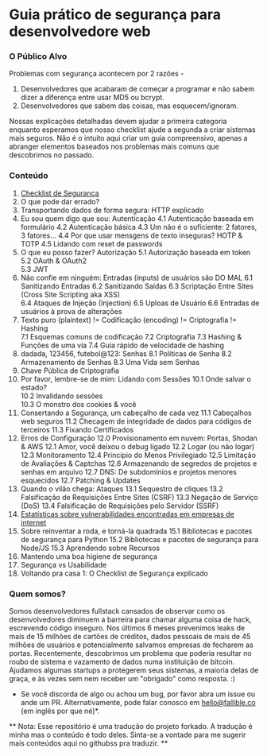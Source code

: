 # Guia prático de segurança para desenvolvedore web

### O Público Alvo

Problemas com segurança acontecem por 2 razões - 

1. Desenvolvedores que acabaram de começar a programar e não sabem dizer a diferença entre usar MD5 ou bcrypt.
2. Desenvolvedores que sabem das coisas, mas esquecem/ignoram.

Nossas explicações detalhadas devem ajudar a primeira categoria enquanto esperamos que nosso checklist ajude a segunda a criar sistemas mais seguros. Não é o intuito aqui criar um guia compreensivo, apenas a abranger elementos baseados nos problemas mais comuns que descobrimos no passado.



### Conteúdo

1. [Checklist de Segurança](security-checklist.md)
2. O que pode dar errado?
3. Transportando dados de forma segura: HTTP explicado
4. Eu sou quem digo que sou: Autenticação 
4.1 Autenticação baseada em formulário
4.2 Autenticação básica
4.3 Um não é o suficiente: 2 fatores, 3 fatores...
4.4 Por que usar mensgens de texto inseguras? HOTP & TOTP
4.5 Lidando com reset de passwords
5. O que eu posso fazer? Autorização
5.1 Autorização baseada em token
5.2 OAuth & OAuth2  
5.3 JWT
6. Não confie em ninguém: Entradas (inputs) de usuários são DO MAL
6.1 Sanitizando Entradas 
6.2 Sanitizando Saídas
6.3 Scriptação Entre Sites (Cross Site Scripting aka XSS)  
6.4 Ataques de Injeção (Injection)
6.5 Uploas de Usuário
6.6 Entradas de usuários à prova de alterações
7. Texto puro (plaintext) != Codificação (encoding) != Criptografia  != Hashing  
7.1 Esquemas comuns de codificação
7.2 Criptografia
7.3 Hashing & Funções de uma via
7.4 Guia rápido de velocidade de hashing
8. dadada, 123456, futebol@123: Senhas
8.1 Políticas de Senha
8.2 Armazenamento de Senhas 
8.3 Uma Vida sem Senhas
9. Chave Pública de Criptografia
10. Por favor, lembre-se de mim: Lidando com Sessões
10.1 Onde salvar o estado?  
10.2 Invalidando sessões  
10.3 O monstro dos cookies & você
11. Consertando a Segurança, um cabeçalho de cada vez
11.1 Cabeçalhos web seguros
11.2 Checagem de integridade de dados para códigos de terceiros
11.3 Fixando Certificados
12. Erros de Configuração
12.0 Provisionamento em nuvem: Portas, Shodan & AWS
12.1 Amor, você deixou o debug ligado
12.2 Logar (ou não logar)
12.3 Monitoramento
12.4 Princípio do Menos Privilegiado
12.5 Limitação de Avaliações & Captchas
12.6 Armazenando de segredos de projetos e senhas em arquivo
12.7 DNS: De subdomínios e projetos menores esquecidos
12.7 Patching & Updates
13. Quando o vilão chega: Ataques
13.1 Sequestro de cliques
13.2 Falsificação de Requisições Entre Sites (CSRF)
13.3 Negação de Serviço (DoS)
13.4 Falsificação de Requisições pelo Servidor (SSRF)
14. [Estatísticas sobre vulnerabilidades encontradas em empresas de internet](vulnerabilities-stats.md)   
15. Sobre reinventar a roda, e torná-la quadrada
15.1 Bibliotecas e pacotes de segurança para Python 
15.2 Bibliotecas e pacotes de segurança para Node/JS
15.3 Aprendendo sobre Recursos
16. Mantendo uma boa higiene de segurança
17. Segurança vs Usabilidade
18. Voltando pra casa 1: O Checklist de Segurança explicado




### Quem somos?

Somos desenvolvedores fullstack cansados de observar como os desenvolvedores diminuem a barreira para chamar alguma coisa de hack, escrevendo código inseguro. Nos últimos 6 meses prevenimos leaks de mais de 15 milhões de cartões de créditos, dados pessoais de mais de 45 milhões de usuários e potencialmente salvamos empresas de fecharem as portas. Recentemente, descobrimos um problema que poderia resultar no roubo de sistema e vazamento de dados numa instituição de bitcoin. Ajudamos algumas startups a protegerem seus sistemas, a maioria delas de graça, e às vezes sem nem receber um "obrigado" como resposta. :)

* Se você discorda de algo ou achou um bug, por favor abra um issue ou ande um PR. Alternativamente, pode falar conosco em hello@fallible.co (em inglês por que né)*.

** Nota: Esse repositório é uma tradução do projeto forkado. A tradução é minha mas o conteúdo é todo deles. Sinta-se a vontade para me sugerir mais conteúdos aqui no githubss pra traduzir. **